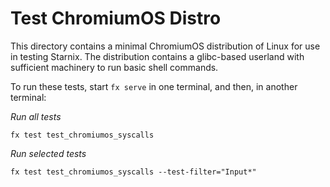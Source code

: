# Test ChromiumOS Distro

This directory contains a minimal ChromiumOS distribution of Linux for use in
testing Starnix. The distribution contains a glibc-based userland with
sufficient machinery to run basic shell commands.

To run these tests, start `fx serve` in one terminal, and then, in another
terminal:

*Run all tests*
```
fx test test_chromiumos_syscalls
```

*Run selected tests*
```
fx test test_chromiumos_syscalls --test-filter="Input*"
```